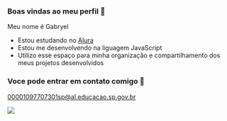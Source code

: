 ### Boas vindas ao meu perfil 🦋

Meu nome é Gabryel

- Estou estudando no [Alura](https://www.alura.com.br)
- Estou me desenvolvendo na liguagem JavaScript
- Utilizo esse espaço para minha organização e compartilhamento dos meus projetos desenvolvidos

 ### Voce pode entrar em contato comigo 📧

00001097707301sp@al.educacao.sp.gov.br


  ![]([https://media1.tenor.com/m/YWrGUyPlM50AAAAC/onegai-my-melody-kuromi.gif)
